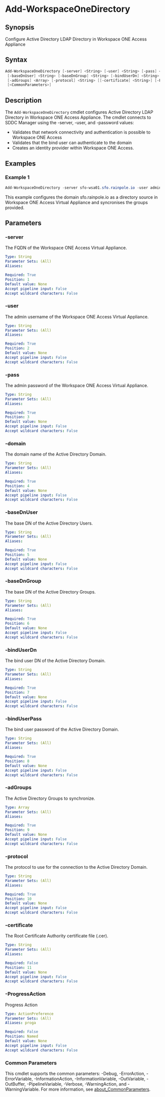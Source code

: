 # Add-WorkspaceOneDirectory

## Synopsis

Configure Active Directory LDAP Directory in Workspace ONE Access Appliance

## Syntax

```powershell
Add-WorkspaceOneDirectory [-server] <String> [-user] <String> [-pass] <String> [-domain] <String>
 [-baseDnUser] <String> [-baseDnGroup] <String> [-bindUserDn] <String> [-bindUserPass] <String>
 [-adGroups] <Array> [-protocol] <String> [[-certificate] <String>] [-ProgressAction <ActionPreference>]
 [<CommonParameters>]
```

## Description

The `Add-WorkspaceOneDirectory` cmdlet configures Active Directory LDAP Directory in Workspace ONE Access
Appliance.
The cmdlet connects to SDDC Manager using the -server, -user, and -password values:

- Validates that network connectivity and authentication is possible to Workspace ONE Access
- Validates that the bind user can authenticate to the domain
- Creates an identity provider within Workspace ONE Access.

## Examples

### Example 1

```powershell
Add-WorkspaceOneDirectory -server sfo-wsa01.sfo.rainpole.io -user admin -pass VMw@re1! -domain sfo.rainpole.io -baseDnUser "OU=Security Users,DC=sfo,DC=rainpole,DC=io" -baseDnGroup "OU=Security Groups,DC=sfo,DC=rainpole,DC=io" -bindUserDn "CN=svc-wsa-ad,OU=Security Users,DC=sfo,DC=rainpole,DC=io" -bindUserPass VMw@re1! -adGroups "gg-nsx-enterprise-admins","gg-nsx-network-admins","gg-nsx-auditors","gg-wsa-admins","gg-wsa-directory-admins","gg-wsa-read-only" -protocol "ldaps" -certificate "F:\platformtools-l1-dev\certificates\Root64.pem"
```

This example configures the domain sfo.rainpole.io as a directory source in Workspace ONE Access Virtual Appliance and syncronises the groups provided.

## Parameters

### -server

The FQDN of the Workspace ONE Access Virtual Appliance.

```yaml
Type: String
Parameter Sets: (All)
Aliases:

Required: True
Position: 1
Default value: None
Accept pipeline input: False
Accept wildcard characters: False
```

### -user

The admin username of the Workspace ONE Access Virtual Appliance.

```yaml
Type: String
Parameter Sets: (All)
Aliases:

Required: True
Position: 2
Default value: None
Accept pipeline input: False
Accept wildcard characters: False
```

### -pass

The admin password of the Workspace ONE Access Virtual Appliance.

```yaml
Type: String
Parameter Sets: (All)
Aliases:

Required: True
Position: 3
Default value: None
Accept pipeline input: False
Accept wildcard characters: False
```

### -domain

The domain name of the Active Directory Domain.

```yaml
Type: String
Parameter Sets: (All)
Aliases:

Required: True
Position: 4
Default value: None
Accept pipeline input: False
Accept wildcard characters: False
```

### -baseDnUser

The base DN of the Active Directory Users.

```yaml
Type: String
Parameter Sets: (All)
Aliases:

Required: True
Position: 5
Default value: None
Accept pipeline input: False
Accept wildcard characters: False
```

### -baseDnGroup

The base DN of the Active Directory Groups.

```yaml
Type: String
Parameter Sets: (All)
Aliases:

Required: True
Position: 6
Default value: None
Accept pipeline input: False
Accept wildcard characters: False
```

### -bindUserDn

The bind user DN of the Active Directory Domain.

```yaml
Type: String
Parameter Sets: (All)
Aliases:

Required: True
Position: 7
Default value: None
Accept pipeline input: False
Accept wildcard characters: False
```

### -bindUserPass

The bind user password of the Active Directory Domain.

```yaml
Type: String
Parameter Sets: (All)
Aliases:

Required: True
Position: 8
Default value: None
Accept pipeline input: False
Accept wildcard characters: False
```

### -adGroups

The Active Directory Groups to synchronize.

```yaml
Type: Array
Parameter Sets: (All)
Aliases:

Required: True
Position: 9
Default value: None
Accept pipeline input: False
Accept wildcard characters: False
```

### -protocol

The protocol to use for the connection to the Active Directory Domain.

```yaml
Type: String
Parameter Sets: (All)
Aliases:

Required: True
Position: 10
Default value: None
Accept pipeline input: False
Accept wildcard characters: False
```

### -certificate

The Root Certificate Authority certificate file (.cer).

```yaml
Type: String
Parameter Sets: (All)
Aliases:

Required: False
Position: 11
Default value: None
Accept pipeline input: False
Accept wildcard characters: False
```

### -ProgressAction

Progress Action

```yaml
Type: ActionPreference
Parameter Sets: (All)
Aliases: proga

Required: False
Position: Named
Default value: None
Accept pipeline input: False
Accept wildcard characters: False
```

### Common Parameters

This cmdlet supports the common parameters: -Debug, -ErrorAction, -ErrorVariable, -InformationAction, -InformationVariable, -OutVariable, -OutBuffer, -PipelineVariable, -Verbose, -WarningAction, and -WarningVariable. For more information, see [about_CommonParameters](http://go.microsoft.com/fwlink/?LinkID=113216).
